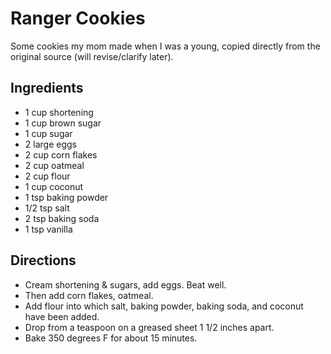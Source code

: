 Ranger Cookies
==============

Some cookies my mom made when I was a young, copied directly from the original source (will revise/clarify later).

Ingredients
-----------
* 1 cup shortening
* 1 cup brown sugar
* 1 cup sugar
* 2 large eggs
* 2 cup corn flakes
* 2 cup oatmeal
* 2 cup flour
* 1 cup coconut
* 1 tsp baking powder
* 1/2 tsp salt
* 2 tsp baking soda
* 1 tsp vanilla

Directions
----------
* Cream shortening & sugars, add eggs. Beat well.
* Then add corn flakes, oatmeal.
* Add flour into which salt, baking powder, baking soda, and coconut have been added.
* Drop from a teaspoon on a greased sheet 1 1/2 inches apart.
* Bake 350 degrees F for about 15 minutes.
